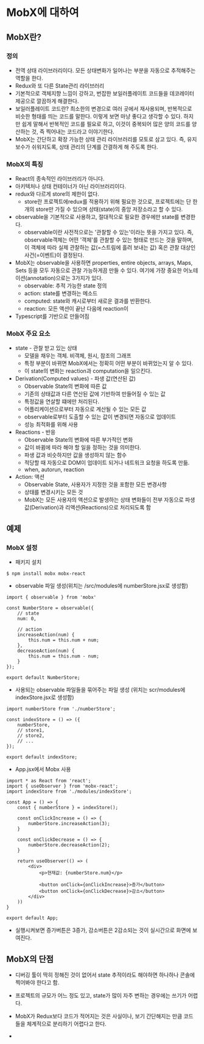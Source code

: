 # MobX에 대하여

## MobX란?

### 정의
- 전역 상태 라이브러리이다. 모든 상태변화가 일어나는 부분을 자동으로 추적해주는 역할을 한다.
- Redux와 또 다른 State관리 라이브러리
- 기본적으로 객체지향 느낌이 강하고, 번잡한 보일러플레이트 코드들을 데코레이터 제공으로 깔끔하게 해결한다.
- 보일러플레이트 코드란? 최소한의 변경으로 여러 곳에서 재사용되며, 반복적으로 비슷한 형태를 띄는 코드를 말한다. 이렇게 보면 마냥 좋다고 생각할 수 있다. 하지만 쉽게 말해서 반복적인 코드를 필요로 하고, 이것이 중복되어 많은 양의 코드를 양산하는 것, 즉 찍어내는 코드라고 이야기한다.
- MobX는 간단하고 확장 가능한 상태 관리 라이브러리를 모토로 삼고 있다. 즉, 유지보수가 쉬워지도록, 상태 관리의 단계를 간결하게 해 주도록 한다.

### MobX의 특징
- React의 종속적인 라이브러리가 아니다.
- 아키텍처나 상태 컨테이너가 아닌 라이브러리이다.
- redux와 다르게 store의 제한이 없다.
	- store란 프로젝트에redux를 적용하기 위해 필요한 것으로, 프로젝트에는 단 한 개의 store만 가질 수 있으며 상태(state)의 중앙 저장소라고 할 수 있다.
- observable을 기본적으로 사용하고, 절대적으로 필요한 경우에만 state를 변경한다.
	- observable이란 사전적으로는 '관찰할 수 있는'이라는 뜻을 가지고 있다. 즉, observable객체는 어떤 '객체'를 관찰할 수 있는 형태로 만드는 것을 말하며, 이 객체에 따라 실제 관찰하는 값(=스트림에 흘려 보내는 값) 혹은 관찰 대상인 사건(=이벤트)이 결정된다.
- MobX는 observable을 사용하면 properties, entire objects, arrays, Maps, Sets 등을 모두 자동으로 관찰 가능하게끔 만들 수 있다. 여기에 가장 중요한 어노테이션(annotation)으로는 3가지가 있다.
	- observable: 추적 가능한 state 정의
	- action: state를 변경하는 메소드
	- computed: state와 캐시로부터 새로운 결과를 반환한다.
	- reaction: 모든 액션이 끝난 다음에 reaction이 
- Typescript를 기반으로 만들어짐

### MobX 주요 요소
- state - 관찰 받고 있는 상태
	- 모델을 채우는 객체. 비객체, 원시, 참조의 그래프
	- 특정 부분이 바뀌면 MobX에서는 정확히 어떤 부분이 바뀌었는지 알 수 있다.
	- 이 state의 변화는 reaction과 computation을 일으킨다.
- Derivation(Computed values) - 파생 값(연산된 값)
	- Observable State의 변화에 따른 값
	- 기존의 상태값과 다른 연산된 값에 기반하여 만들어질 수 있는 값
	- 특정값을 연살할 떄에만 처리된다.
	- 어플리케이션으로부터 자동으로 계산될 수 있는 모든 값
	- observable로부터 도출할 수 있는 값이 변경되면 자동으로 업데이트
	- 성능 최적화를 위해 사용
- Reactions - 반응
	- Observable State의 변화에 따른 부가적인 변화
	- 값이 바뀜에 따라 해야 할 일을 정하는 것을 의미한다.
	- 파생 값과 비슷하지만  값을 생성하지 않는 함수
	- 적당할 때 자동으로 DOM이 업데이트 되거나 네트워크 요청을 하도록 만듦.
	- when, autorun, reaction
- Action: 액션 
	- Observable State, 사용자가 지정한 것을 포함한 모든 변경사항
	- 상태를 변경시키는 모든 것
	- MobX는 모든 사용자의 액션으로 발생하는 상태 변화들이 전부 자동으로 파생값(Derivation)과 리액션(Reactions)으로 처리되도록 함



	
## 예제

### MobX 설정
- 패키지 설치
```
$ npm install mobx mobx-react
```
- observable 파일 생성(위치는 /src/modules에 numberStore.jsx로 생성함)
```
import { observable } from 'mobx'

const NumberStore = observable({
	// state
	num: 0,
	
	// action
	increaseAction(num) {
		this.num = this.num + num;
	},
	decreaseAction(num) {
		this.num = this.num - num;
	}
});

export default NumberStore;
```
- 사용되는 observable 파일들을 묶어주는 파일 생성 (위치는 scr/modules에 indexStore.jsx로 생성함)
```
import numberStore from './numberStore';

const indexStore = () => ({
	numberStore,
	// store1,
	// store2, 
	// ...
});

export default indexStore;
```
- App.jsx에서 Mobx 사용
```
import * as React from 'react';
import { useObserver } from 'mobx-react';
import indexStore from './modules/indexStore';

const App = () => {
	const { numberStore } = indexStore();

	const onClickIncrease = () => {
		numberStore.increaseAction(3);
	}

	const onClickDecrease = () => {
		numberStore.decreaseAction(2);
	}

	return useObserver(() => (
		<div>
			<p>현재값: {numberStore.num}</p>

			<button onClick={onClickIncrease}>증가</button>
			<button onClick={onClickDecrease}>감소</button>
		</div>
	))
}

export default App;
```
- 실행시켜보면 증가버튼은 3증가, 감소버튼은 2감소되는 것이 실시간으로 화면에 보여진다.

## MobX의 단점
- 디버깅 툴이 딱히 정해진 것이 없어서 state 추적이라도 해야하면 하나하나 콘솔에 찍어봐야 한다고 함.
- 프로젝트의 규모가 어느 정도 있고, state가 많이 자주 변하는 경우에는 쓰기가 어렵다.
- MobX가 Redux보다 코드가 적어지는 것은 사실이나, 보기 간단해지는 만큼 코드들을 체계적으로 분리하기 어렵다고 한다.

- 
